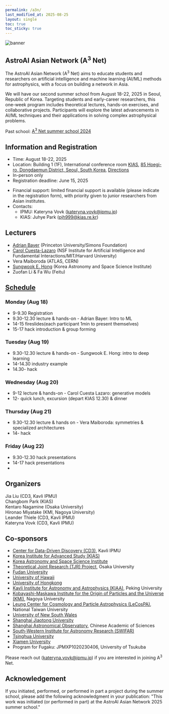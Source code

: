 ```yaml
---
permalink: /a3n/
last_modified_at: 2025-08-25
layout: single
toc: true
toc_sticky: true
---
```


![banner](/_images/a3n_summerschool2025.png)

## AstroAI Asian Network (A<sup>3</sup> Net)
The AstroAI Asian Network (A<sup>3</sup> Net) aims to educate students and researchers on artificial intelligence and machine learning (AI/ML) methods for astrophysics, with a focus on building a network in Asia. 

We will have our second summer school from August 18-22, 2025 in Seoul, Republic of Korea. Targeting students and early-career researchers, this one-week program includes theoretical lectures, hands-on exercises, and collaborative projects. Participants will explore the latest advancements in AI/ML techniques and their applications in solving complex astrophysical problems. 

Past school: [A<sup>3</sup> Net summer school 2024](https://cd3.ipmu.jp/a3n_Sep2024)

## Information and Registration

* Time: August 18-22, 2025
* Location:  Building 1 (1F), International conference room [KIAS](https://www.kias.re.kr/kias/main/main.do), [85 Hoegi-ro, Dongdaemun District, Seoul, South Korea](https://maps.app.goo.gl/equzfxgdsnF9tzyHA), [Directions](_images/How_to_Access_KIAS.pdf)
* In-person only
* Registration deadline: June 15, 2025
<!--- * Registration form: [link](https://forms.gle/4Z1K3Wt5ioQHf2wD9)--->
* Financial support: limited financial support is available (please indicate in the registration form), with priority given to junior researchers from Asian institutes.
* Contacts: 
  - IPMU: Kateryna Vovk (kateryna.vovk@ipmu.jp) 
  - KIAS: Juhye Park (pjh999@kias.re.kr)
<!--- * Slack and Zoom: please find the info in the announcement email --->
<!--- List of participants --->

## Lecturers

* [Adrian Bayer](https://adrianbayer.github.io/) (Princeton University/Simons Foundation)
* [Carol Cuesta-Lazaro](https://florpi.github.io/index.html) (NSF Institute for Artificial Intelligence and Fundamental Interactions/MIT/Harvard University)
* Vera Maiboroda (ATLAS, CERN)
* [Sungwook E. Hong](https://cosmology.kasi.re.kr/members.php?member=swhong) (Korea Astronomy and Space Science Institute)
* Zuofan Li & Fa Wu (Feitu)

<!--## Photo
![a3n_11](_images/a3n_group.jpg)
![a3n_12](_images/a3n_collage_white_bg.jpg)-->

## [Schedule](https://github.com/IPMUCD3/a3net_2025)

### Monday (Aug 18)
* 9-9.30 Registration
* 9.30-12.30 lecture & hands-on - Adrian Bayer: Intro to ML
* 14-15 fireslides(each participant 1min to present themselves)
* 15-17 hack introduction & group forming

### Tuesday (Aug 19)
* 9.30-12.30 lecture & hands-on - Sungwook E. Hong: intro to deep learning
* 14-14.30 industry example
* 14.30- hack

### Wednesday (Aug 20)
* 9-12 lecture & hands-on - Carol Cuesta Lazaro: generative models
* 12- quick lunch, excursion (depart KIAS 12.30) & dinner

### Thursday (Aug 21)
* 9.30-12.30 lecture & hands on - Vera Maiboroda: symmetries & specialized architectures
* 14- hack

### Friday (Aug 22)
* 9.30-12.30 hack presentations
* 14-17 hack presentations
* 
## Organizers

Jia Liu (CD3, Kavli IPMU)\
Changbom Park (KIAS)\
Kentaro Nagamine (Osaka University)\
Hironao Miyatake (KMI, Nagoya University)\
Leander Thiele (CD3, Kavli IPMU)\
Kateryna Vovk (CD3, Kavli IPMU)

## Co-sponsors

* [Center for Data-Driven Discovery (CD3)](https://cd3.ipmu.jp/), Kavli IPMU
* [Korea Institute for Advanced Study (KIAS)](https://www.kias.re.kr/)
* [Korea Astronomy and Space Science Institute](https://www.kasi.re.kr/eng/index) 
* [Theoretical Joint Research (TJR) Project](https://www.phys.sci.osaka-u.ac.jp/nambu/tjr/), Osaka University
* [Fudan University](https://phys.fudan.edu.cn/)
* [University of Hawaii](https://www.ifa.hawaii.edu/)
* [University of Hongkong](https://www.physics.hku.hk/research/research_groups/astronomy/)
* [Kavli Institute for Astronomy and Astrophysics (KIAA)](https://kiaa.pku.edu.cn/), Peking University
* [Kobayashi-Maskawa Institute for the Origin of Particles and the Universe (KMI)](https://www.kmi.nagoya-u.ac.jp/eng/), Nagoya University
* [Leung Center for Cosmology and Particle Astrophysics (LeCosPA)](https://www.lecospa.ntu.edu.tw/), National Taiwan University
* [University of New South Wales](https://www.unsw.edu.au/)
* [Shanghai Jiaotong University](https://www.physics.sjtu.edu.cn/en/)
* [Shanghai Astronomical Observatory](http://english.shao.cas.cn/), Chinese Academic of Sciences
* [South-Western Institute for Astronomy Research (SWIFAR)](http://www.swifar.ynu.edu.cn/)
* [Tsinghua University](https://astro.tsinghua.edu.cn/)
* [Xiamen University](https://en.xmu.edu.cn/main.htm) 
* Program for Fugaku: JPMXP1020230406, University of Tsukuba

Please reach out (kateryna.vovk@ipmu.jp) if you are interested in joining A<sup>3</sup> Net.

## Acknowledgement

If you initiated, performed, or performed in part a project during the summer school, please add the following acknowledgment in your publication: "This work was initiated (or performed in part) at the AstroAI Asian Network 2025 summer school."

